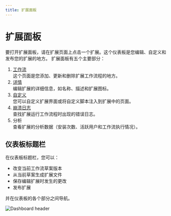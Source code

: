 ```yaml
---
title: 扩展面板
---
```


# 扩展面板

要打开扩展面板，请在扩展页面上点击一个扩展。这个仪表板是您编辑、自定义和发布您的扩展的地方。
扩展面板有五个主要部分：

1. [工作流](./workflows.md) <br />
   这个页面是您添加、更新和删除扩展工作流程的地方。
2. [详情](./details.md) <br />
   编辑扩展的详细信息，如名称、描述和扩展图标。
3. [自定义](./customize.md) <br />
   您可以自定义扩展界面或将自定义脚本注入到扩展中的页面。
4. [崩溃日志](./crash-logs.md) <br />
   查找扩展运行工作流程时出现的错误日志。
5. 分析 <br />
   查看扩展的分析数据（安装次数、活跃用户和工作流执行情况）。

## 仪表板标题栏

在仪表板标题栏，您可以：
- 改变当前工作流草案版本
- 从当前草案生成扩展文件
- 保存编辑扩展时发生的更改
- 发布扩展

并在仪表板的各个部分之间导航。

![Dashboard header](https://res.cloudinary.com/chat-story/image/upload/v1669979288/chrome_s3eM7HsTdf_mkctuo.png)
